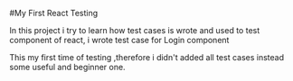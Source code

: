 #My First React Testing

In this project i try to learn how test cases is wrote and used to test component of react, i wrote test case for Login component

This my first time of testing ,therefore i didn't added all test cases instead some useful and beginner one.
